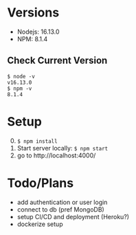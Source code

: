 # Versions
- Nodejs: 16.13.0
- NPM: 8.1.4
## Check Current Version
```
$ node -v
v16.13.0
$ npm -v
8.1.4
```

# Setup
0. `$ npm install`
1. Start server locally: `$ npm start`
2. go to http://localhost:4000/

# Todo/Plans
- add authentication or user login
- connect to db (pref MongoDB)
- setup CI/CD and deployment (Heroku?)
- dockerize setup